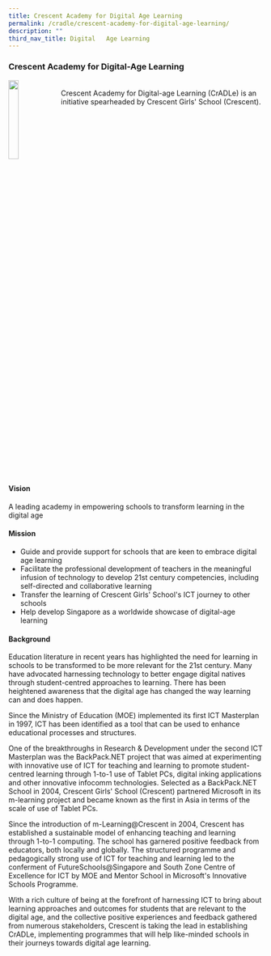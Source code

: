 ```yaml
---
title: Crescent Academy for Digital Age Learning
permalink: /cradle/crescent-academy-for-digital-age-learning/
description: ""
third_nav_title: Digital   Age Learning
---
```

### **Crescent Academy for Digital-Age Learning**

<img src="/images/cradle.jpg" style="width:20%" align=left>
<br>
Crescent Academy for Digital-age Learning (CrADLe) is an initiative spearheaded by Crescent Girls' School (Crescent).

<br clear="left">

#### **Vision**
A leading academy in empowering schools to transform learning in the digital age

#### **Mission**
*   Guide and provide support for schools that are keen to embrace digital age learning
*   Facilitate the professional development of teachers in the meaningful infusion of technology to develop 21st century competencies, including self-directed and collaborative learning
*   Transfer the learning of Crescent Girls' School's ICT journey to other schools
*   Help develop Singapore as a worldwide showcase of digital-age learning

#### **Background**
Education literature in recent years has highlighted the need for learning in schools to be transformed to be more relevant for the 21st century. Many have advocated harnessing technology to better engage digital natives through student-centred approaches to learning. There has been heightened awareness that the digital age has changed the way learning can and does happen.

Since the Ministry of Education (MOE) implemented its first ICT Masterplan in 1997, ICT has been identified as a tool that can be used to enhance educational processes and structures.

One of the breakthroughs in Research & Development under the second ICT Masterplan was the BackPack.NET project that was aimed at experimenting with innovative use of ICT for teaching and learning to promote student-centred learning through 1-to-1 use of Tablet PCs, digital inking applications and other innovative infocomm technologies. Selected as a BackPack.NET School in 2004, Crescent Girls' School (Crescent) partnered Microsoft in its m-learning project and became known as the first in Asia in terms of the scale of use of Tablet PCs.

Since the introduction of m-Learning@Crescent in 2004, Crescent has established a sustainable model of enhancing teaching and learning through 1-to-1 computing. The school has garnered positive feedback from educators, both locally and globally. The structured programme and pedagogically strong use of ICT for teaching and learning led to the conferment of FutureSchools@Singapore and South Zone Centre of Excellence for ICT by MOE and Mentor School in Microsoft's Innovative Schools Programme.

With a rich culture of being at the forefront of harnessing ICT to bring about learning approaches and outcomes for students that are relevant to the digital age, and the collective positive experiences and feedback gathered from numerous stakeholders, Crescent is taking the lead in establishing CrADLe, implementing programmes that will help like-minded schools in their journeys towards digital age learning.